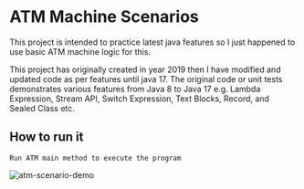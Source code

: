 # ATM Machine Scenarios

<p>
This project is intended to practice latest java features so I just happened to use basic ATM machine logic for this.

This project has originally created in year 2019 then I have modified and updated code as per features until java 17.
The original code or unit tests demonstrates various features from Java 8 to Java 17 e.g. Lambda Expression, Stream API, Switch Expression, Text Blocks, Record, and Sealed Class etc.
</p>

## How to run it

```
Run ATM main method to execute the program
```



![atm-scenario-demo](https://user-images.githubusercontent.com/9819702/144932522-71786dda-61d7-4862-9629-b1651ff5cdcf.gif)
